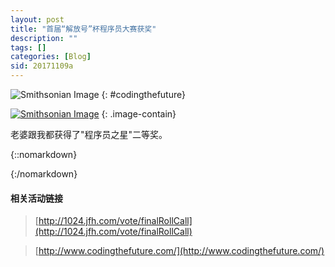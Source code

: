 ```yaml
---
layout: post
title: "首届“解放号”杯程序员大赛获奖"
description: ""
tags: []
categories: [Blog]
sid: 20171109a
---
```


![Smithsonian Image](http://www.codingthefuture.com/images/logo2.png)
{: #codingthefuture}

[![Smithsonian Image](http://yorry.cn/link/blog/jfh_prize.png)](http://yorry.cn/link/blog/jfh_prize.png)
{: .image-contain}

老婆跟我都获得了"程序员之星"二等奖。

{::nomarkdown}
<style>
#codingthefuture{
    background: #333;
    padding: 10px 15px;
}
</style>
{:/nomarkdown}

#### 相关活动链接
> [http://1024.jfh.com/vote/finalRollCall](http://1024.jfh.com/vote/finalRollCall)

> [http://www.codingthefuture.com/](http://www.codingthefuture.com/)